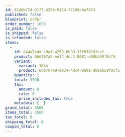 ```yaml
---
id: 8146b724-01f7-4299-9154-f7168a8a7873
published: false
blueprint: order
order_number: 1658
is_paid: false
is_shipped: false
is_refunded: false
items:
  -
    id: 844a7add-c9af-4250-8b89-33f0367dfccf
    product: 66e767a9-ee34-4dc4-8681-d09bb59f0cf5
    variant:
      variant: 10km
      product: 66e767a9-ee34-4dc4-8681-d09bb59f0cf5
    quantity: 1
    total: 3500
    tax:
      amount: 0
      rate: 0
      price_includes_tax: true
    metadata: {  }
grand_total: 3500
items_total: 3500
tax_total: 0
shipping_total: 0
coupon_total: 0
---
```

